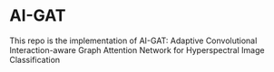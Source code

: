 # AI-GAT
This repo is the implementation of AI-GAT: Adaptive Convolutional Interaction-aware Graph Attention Network for Hyperspectral Image Classification
